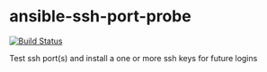 # ansible-ssh-port-probe

[![Build Status](https://travis-ci.org/nfaction/ansible-ssh-port-probe.svg?branch=master)](https://travis-ci.org/nfaction/ansible-ssh-port-probe)

Test ssh port(s) and install a one or more ssh keys for future logins
